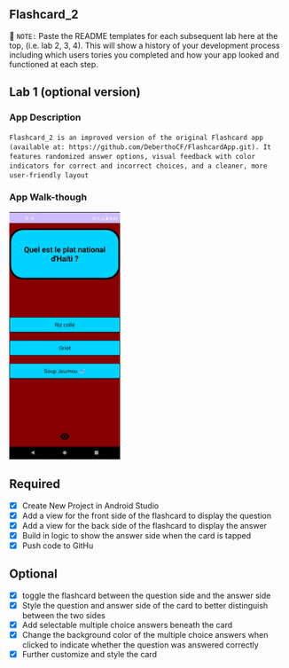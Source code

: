 ## Flashcard_2

📝 `NOTE:` Paste the README templates for each subsequent lab here at the top, (i.e. lab 2, 3, 4). This will show a history of your development process including which users tories you completed and how your app looked and functioned at each step.

## Lab 1 (optional version)

### App Description
`Flashcard_2 is an improved version of the original Flashcard app (available at: https://github.com/DeberthoCF/FlashcardApp.git). It features randomized answer options, visual feedback with color indicators for correct and incorrect choices, and a cleaner, more user-friendly layout` 

### App Walk-though

<img src="https://github.com/DeberthoCF/Flashcard_2/blob/main/videoooooooooooooooooooooooooooooo-ezgif.com-video-to-gif-converter.gif" width=200><br>



## Required
- [x] Create New Project in Android Studio
- [x] Add a view for the front side of the flashcard to display the question
- [x] Add a view for the back side of the flashcard to display the answer
- [x] Build in logic to show the answer side when the card is tapped
- [x] Push code to GitHu
## Optional
- [x] toggle the flashcard between the question side and the answer side
- [x] Style the question and answer side of the card to better distinguish between the two sides
- [x] Add selectable multiple choice answers beneath the card
- [x] Change the background color of the multiple choice answers when clicked to indicate whether the question was answered correctly
- [x] Further customize and style the card
